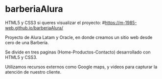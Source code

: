 # barberiaAlura
HTML5 y CSS3
si queres visualizar el proyecto:
#https://m-1985-web.github.io/barberiaAlura/

Proyecto de Alura Latam y Oracle, en donde creamos un sitio web desde cero de una Barbería.
 
Se divide en tres paginas (Home-Productos-Contacto) desarrollado con HTML5 y CSS3.

Utilizamos recursos externos como Google maps, y videos para capturar la atención de nuestro cliente.
